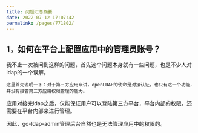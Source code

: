 ```yaml
---
title: 问题汇总摘要
date: 2022-07-12 17:07:42
permalink: /pages/771802/
---
```


## 1，如何在平台上配置应用中的管理员账号？

我不止一次被问到这样的问题，首先这个问题本身就有一些问题，也是不少人对ldap的一个误解。

`这里首先说明一下：对于第三方应用来讲，openLDAP的使命是对接认证，也只有这一个功能，并没有接管第三方应用权限管理的能力。`

应用对接完ldap之后，仅能保证用户可以登陆第三方平台，平台内部的权限，还需要在平台内部来进行管理。

因此，go-ldap-admin管理后台自然也是无法管理应用中的权限的。
